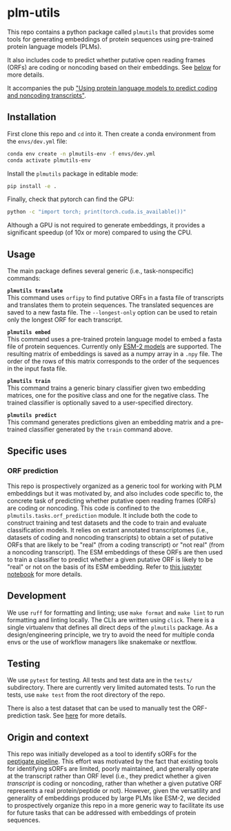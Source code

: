 # plm-utils

This repo contains a python package called `plmutils` that provides some tools for generating embeddings of protein sequences using pre-trained protein language models (PLMs).

It also includes code to predict whether putative open reading frames (ORFs) are coding or noncoding based on their embeddings. See [below](#orf-prediction) for more details.

It accompanies the pub ["Using protein language models to predict coding and noncoding transcripts"](https://doi.org/10.57844/arcadia-fa56-ee23).

## Installation

First clone this repo and `cd` into it. Then create a conda environment from the `envs/dev.yml` file:
```bash
conda env create -n plmutils-env -f envs/dev.yml
conda activate plmutils-env
```

Install the `plmutils` package in editable mode:
```bash
pip install -e .
```

Finally, check that pytorch can find the GPU:
```bash
python -c "import torch; print(torch.cuda.is_available())"
```
Although a GPU is not required to generate embeddings, it provides a significant speedup (of 10x or more) compared to using the CPU.

## Usage

The main package defines several generic (i.e., task-nonspecific) commands:

__`plmutils translate`__<br>
This command uses `orfipy` to find putative ORFs in a fasta file of transcripts and translates them to protein sequences. The translated sequences are saved to a new fasta file. The `--longest-only` option can be used to retain only the longest ORF for each transcript.

__`plmutils embed`__<br>
This command uses a pre-trained protein language model to embed a fasta file of protein sequences. Currently only [ESM-2 models](https://github.com/facebookresearch/esm?tab=readme-ov-file#available) are supported. The resulting matrix of embeddings is saved as a numpy array in a `.npy` file. The order of the rows of this matrix corresponds to the order of the sequences in the input fasta file.

__`plmutils train`__<br>
This command trains a generic binary classifier given two embedding matrices, one for the positive class and one for the negative class. The trained classifier is optionally saved to a user-specified directory.

__`plmutils predict`__<br>
This command generates predictions given an embedding matrix and a pre-trained classifier generated by the `train` command above.

## Specific uses

### ORF prediction

This repo is prospectively organized as a generic tool for working with PLM embeddings but it was motivated by, and also includes code specific to, the concrete task of predicting whether putative open reading frames (ORFs) are coding or noncoding. This code is confined to the `plmutils.tasks.orf_prediction` module. It include both the code to construct training and test datasets and the code to train and evaluate classification  models. It relies on extant annotated transcriptomes (i.e., datasets of coding and noncoding transcripts) to obtain a set of putative ORFs that are likely to be "real" (from a coding transcript) or "not real" (from a noncoding transcript). The ESM embeddings of these ORFs are then used to train a classifier to predict whether a given putative ORF is likely to be "real" or not on the basis of its ESM embedding. Refer to [this jupyter notebook](./notebooks/2024-coding-noncoding-prediction.ipynb) for more details.

## Development

We use `ruff` for formatting and linting; use `make format` and `make lint` to run formatting and linting locally. The CLIs are written using `click`. There is a single virtualenv that defines all direct deps of the `plmutils` package. As a design/engineering principle, we try to avoid the need for multiple conda envs or the use of workflow managers like snakemake or nextflow.

## Testing

We use `pytest` for testing. All tests and test data are in the `tests/` subdirectory. There are currently very limited automated tests. To run the tests, use `make test` from the root directory of the repo.

There is also a test dataset that can be used to manually test the ORF-prediction task. See [here](./tests/data/README.md) for more details. 

## Origin and context

This repo was initially developed as a tool to identify sORFs for the [peptigate pipeline](https://github.com/Arcadia-Science/peptigate). This effort was motivated by the fact that existing tools for identifying sORFs are limited, poorly maintained, and generally operate at the transcript rather than ORF level (i.e., they predict whether a given *transcript* is coding or noncoding, rather than whether a given putative ORF represents a real protein/peptide or not). However, given the versatility and generality of embeddings produced by large PLMs like ESM-2, we decided to prospectively organize this repo in a more generic way to facilitate its use for future tasks that can be addressed with embeddings of protein sequences.
